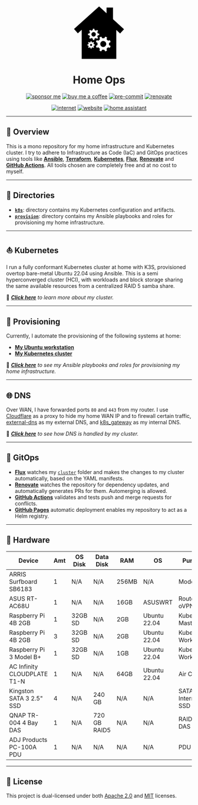 <div align="center">

<svg width="144px" height="144px" viewBox="0 0 245 256">
<path d="M96.58,125.53c-5.89,0-10.66,4.78-10.66,10.67c0,5.9,4.77,10.67,10.66,10.67c5.9,0,10.67-4.77,10.67-10.67C107.25,130.31,102.48,125.53,96.58,125.53z M148.56,169.3c-7.35-3.08-15.8,0.38-18.88,7.73c-3.08,7.35,0.38,15.8,7.73,18.88c7.34,3.08,15.8-0.38,18.88-7.73C159.37,180.83,155.91,172.38,148.56,169.3z M148.56,169.3c-7.35-3.08-15.8,0.38-18.88,7.73c-3.08,7.35,0.38,15.8,7.73,18.88c7.34,3.08,15.8-0.38,18.88-7.73C159.37,180.83,155.91,172.38,148.56,169.3z M96.58,125.53c-5.89,0-10.66,4.78-10.66,10.67c0,5.9,4.77,10.67,10.66,10.67c5.9,0,10.67-4.77,10.67-10.67C107.25,130.31,102.48,125.53,96.58,125.53z M190,63.24V7h-31v27.73L122.97,1.82L1.94,110.15l18.4,20.74L39,114.04V254h167V115.08l18.36,16.85l18.89-20.22L190,63.24z M69.55,132.85l7.03-1.19c0.52-2.3,1.43-4.45,2.65-6.39l-4.14-5.81l4.75-4.75l5.81,4.14c1.94-1.23,4.09-2.13,6.39-2.65l1.19-7.03h6.71l1.19,7.03c2.3,0.52,4.45,1.42,6.39,2.65l5.81-4.14l4.75,4.75l-4.14,5.81c1.22,1.94,2.13,4.09,2.65,6.39l7.03,1.19v6.71l-7.03,1.18c-0.52,2.31-1.43,4.46-2.65,6.4l4.14,5.81l-4.75,4.74l-5.81-4.13c-1.94,1.22-4.09,2.13-6.39,2.65l-1.19,7.03h-6.71l-1.19-7.03c-2.3-0.52-4.45-1.43-6.39-2.65l-5.81,4.13l-4.75-4.74l4.14-5.81c-1.22-1.94-2.13-4.09-2.65-6.4l-7.03-1.18V132.85z M102.24,189.33l-4.65,0.78c-0.35,1.53-0.95,2.95-1.76,4.23l2.74,3.85l-3.14,3.14l-3.85-2.74c-1.28,0.81-2.7,1.41-4.23,1.76L86.57,205h-4.44l-0.79-4.65c-1.52-0.35-2.95-0.95-4.23-1.76l-3.84,2.74l-3.14-3.14l2.73-3.85c-0.81-1.28-1.41-2.7-1.75-4.23l-4.66-0.78v-4.44l4.66-0.79c0.34-1.52,0.94-2.95,1.75-4.23l-2.73-3.84l3.14-3.15l3.84,2.74c1.28-0.81,2.71-1.41,4.23-1.75l0.79-4.65h4.44l0.78,4.65c1.53,0.34,2.95,0.94,4.23,1.75l3.85-2.74l3.14,3.15l-2.74,3.84c0.81,1.28,1.41,2.71,1.76,4.23l4.65,0.79V189.33z M170.31,187.4l8.15,5.16l-3.51,8.37l-9.39-2.2c-1.85,2.6-4.11,4.81-6.64,6.59l2.11,9.41l-8.4,3.44l-5.08-8.2c-3.06,0.51-6.22,0.52-9.36-0.04l-5.16,8.15l-8.37-3.51l2.2-9.39c-2.6-1.85-4.81-4.11-6.59-6.64l-9.41,2.12l-3.44-8.4l8.2-5.09c-0.51-3.06-0.52-6.22,0.04-9.36l-8.15-5.16l3.5-8.37l9.4,2.2c1.85-2.6,4.11-4.81,6.64-6.59l-2.12-9.41l8.4-3.44l5.09,8.2c3.06-0.51,6.22-0.51,9.36,0.04l5.16-8.15l8.37,3.51l-2.2,9.39c2.6,1.85,4.81,4.11,6.59,6.64l9.41-2.11l3.44,8.4l-8.2,5.08C170.86,181.1,170.86,184.26,170.31,187.4z M148.56,169.3c-7.35-3.08-15.8,0.38-18.88,7.73c-3.08,7.35,0.38,15.8,7.73,18.88c7.34,3.08,15.8-0.38,18.88-7.73C159.37,180.83,155.91,172.38,148.56,169.3z M96.58,146.87c5.9,0,10.67-4.77,10.67-10.67c0-5.89-4.77-10.67-10.67-10.67c-5.89,0-10.66,4.78-10.66,10.67C85.92,142.1,90.69,146.87,96.58,146.87z M84.35,182.16c-2.73,0-4.95,2.22-4.95,4.95s2.22,4.94,4.95,4.94c2.73,0,4.94-2.21,4.94-4.94S87.08,182.16,84.35,182.16z M96.58,125.53c-5.89,0-10.66,4.78-10.66,10.67c0,5.9,4.77,10.67,10.66,10.67c5.9,0,10.67-4.77,10.67-10.67C107.25,130.31,102.48,125.53,96.58,125.53z M96.58,125.53c-5.89,0-10.66,4.78-10.66,10.67c0,5.9,4.77,10.67,10.66,10.67c5.9,0,10.67-4.77,10.67-10.67C107.25,130.31,102.48,125.53,96.58,125.53z"/>
</svg>

# Home Ops
[![sponsor me](https://img.shields.io/badge/sponsor-30363D?style=for-the-badge&logo=GitHub-Sponsors&logoColor=#white)](https://github.com/sponsors/simbleau)
[![buy me a coffee](https://img.shields.io/badge/Buy_Me_A_Coffee-FFDD00?style=for-the-badge&logo=buy-me-a-coffee&logoColor=black)](https://buymeacoffee.com/simbleau)
[![pre-commit](https://img.shields.io/badge/pre--commit-disabled-red?logo=pre-commit&logoColor=white&style=for-the-badge)](https://github.com/pre-commit/pre-commit)
[![renovate](https://img.shields.io/github/workflow/status/simbleau/home-ops/Schedule%20-%20Renovate?label=renovate&logo=renovatebot&style=for-the-badge)](https://github.com/onedr0p/home-ops/actions/workflows/)

[![internet](https://img.shields.io/uptimerobot/status/m791626909-5410cf23ca18cabcf74e32fa?color=lightgray&label=my%20home%20internet&style=flat-square&logo=opnSense&logoColor=white)](https://uptimerobot.com)
[![website](https://img.shields.io/uptimerobot/status/m791626907-5129386a08c0539012946152?logo=googlechrome&logoColor=white&color=lightgray&label=my%20website&style=flat-square)](https://spencer.imbleau.com)
[![home assistant](https://img.shields.io/uptimerobot/status/m791626943-e78c1a531a0ebfe443491da8?logo=homeassistant&logoColor=white&color=lightgray&label=my%20home%20assistant&style=flat-square)](https://www.home-assistant.io/)

</div>

---

## 📖 Overview
This is a mono repository for my home infrastructure and Kubernetes cluster. I try to adhere to Infrastructure as Code (IaC) and GitOps practices using tools like [__Ansible__](https://www.ansible.com/), [__Terraform__](https://www.terraform.io/), [__Kubernetes__](https://kubernetes.io/), [__Flux__](https://fluxcd.io/), [__Renovate__](https://renovatebot.com/) and [__GitHub Actions__](https://github.com/features/actions). All tools chosen are completely free and at no cost to myself.

---

## 📁 Directories

- [__`k8s`__](./k8s/): directory contains my Kubernetes configuration and artifacts.
- [__`provision`__](./provision/): directory contains my Ansible playbooks and roles for provisioning my home infrastructure.

---

## ⛵ Kubernetes
I run a fully conformant Kubernetes cluster at home with K3S, provisioned overtop bare-metal Ubuntu 22.04 using Ansible. This is a semi hyperconverged cluster (HCI), with workloads and block storage sharing the same available resources from a centralized RAID 5 samba share.

📘 _[__Click here__](./k8s/README.md) to learn more about my cluster._

---

## 🏁 Provisioning
Currently, I automate the provisioning of the following systems at home:
- [__My Ubuntu workstation__](./provision/ubuntu-workstation/)
- [__My Kubernetes cluster__](./provision/k8s/)

📙 _[__Click here__](./provision/README.md) to see my Ansible playbooks and roles for provisioning my home infrastructure._

---

## 🌐 DNS

Over WAN, I have forwarded ports `80` and `443` from my router. I use [Cloudflare](https://www.cloudflare.com/) as a proxy to hide my home WAN IP and to firewall certain traffic, [external-dns](https://github.com/kubernetes-sigs/external-dns) as my external DNS, and [k8s_gateway](https://github.com/ori-edge/k8s_gateway) as my internal DNS.

📗 _[__Click here__](./k8s/README.md#🌐-dns) to see how DNS is handled by my cluster._

---

## 🤖 GitOps
- [__Flux__](https://fluxcd.io/) watches my [`cluster`](./k8s/cluster/) folder and makes the changes to my cluster automatically, based on the YAML manifests.
- [__Renovate__](https://renovatebot.com/) watches the repository for dependency updates, and automatically generates PRs for them. Automerging is allowed.
- [__GitHub Actions__](https://github.com/features/actions) validates and tests push and merge requests for conflicts.
- [__GitHub Pages__](https://pages.github.com/) automatic deployment enables my repository to act as a Helm registry.

---

## 🔧 Hardware
| Device                      | Amt | OS Disk | Data Disk    | RAM   | OS           | Purpose             |
| --------------------------- | --- | ------- | ------------ | ----- | ------------ | ------------------- |
| ARRIS Surfboard SB6183      | 1   | N/A     | N/A          | 256MB | N/A          | Modem               |
| ASUS RT-AC68U               | 1   | N/A     | N/A          | 16GB  | ASUSWRT      | Router, oVPN, SMB   |
| Raspberry Pi 4B 2GB         | 1   | 32GB SD | N/A          | 2GB   | Ubuntu 22.04 | Kubernetes Master   |
| Raspberry Pi 4B 2GB         | 3   | 32GB SD | N/A          | 2GB   | Ubuntu 22.04 | Kubernetes Worker   |
| Raspberry Pi 3 Model B+     | 1   | 32GB SD | N/A          | 1GB   | Ubuntu 22.04 | Kubernetes Worker   |
| AC Infinity CLOUDPLATE T1-N | 1   | N/A     | N/A          | 64GB  | Ubuntu 22.04 | Air Cooling         |
| Kingston SATA 3 2.5" SSD    | 4   | N/A     | 240 GB       | N/A   | N/A          | SATA 3 Internal SSD |
| QNAP TR-004 4 Bay DAS       | 1   | N/A     | 720 GB RAID5 | N/A   | N/A          | RAID 5 DAS          |
| ADJ Products PC-100A PDU    | 1   | N/A     | N/A          | N/A   | N/A          | PDU                 |

---

## 🔏 License
This project is dual-licensed under both [Apache 2.0](LICENSE-APACHE) and [MIT](LICENSE-MIT) licenses.